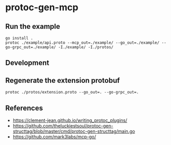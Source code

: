 # protoc-gen-mcp

## Run the example

```shell
go install .
protoc ./example/api.proto --mcp_out=./example/ --go_out=./example/ --go-grpc_out=./example/ -I./example/ -I./protos/
```

## Development

## Regenerate the extension protobuf

```shell
protoc ./protos/extension.proto --go_out=. --go-grpc_out=.
```

## References

- https://clement-jean.github.io/writing_protoc_plugins/
- https://github.com/theluckiestsoul/protoc-gen-structtag/blob/master/cmd/protoc-gen-structtag/main.go
- https://github.com/mark3labs/mcp-go/
